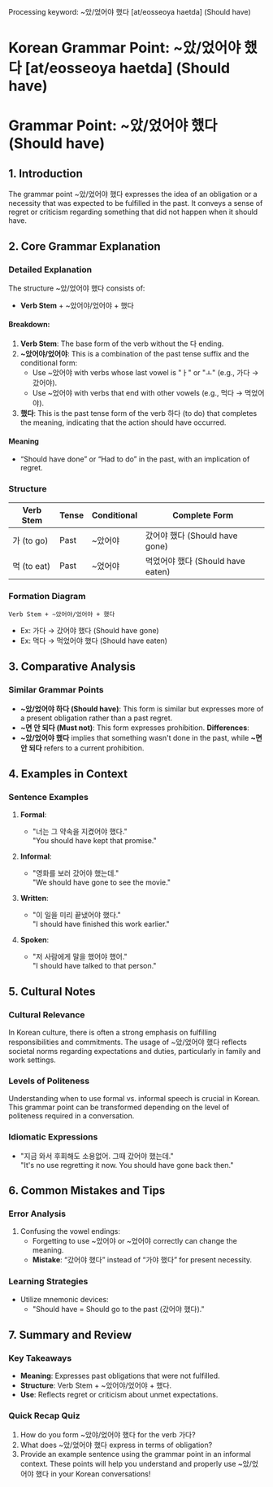 Processing keyword: ~았/었어야 했다 [at/eosseoya haetda] (Should have)
# Korean Grammar Point: ~았/었어야 했다 [at/eosseoya haetda] (Should have)
# Grammar Point: ~았/었어야 했다 (Should have)
## 1. Introduction
The grammar point ~았/었어야 했다 expresses the idea of an obligation or a necessity that was expected to be fulfilled in the past. It conveys a sense of regret or criticism regarding something that did not happen when it should have.
## 2. Core Grammar Explanation
### Detailed Explanation
The structure ~았/었어야 했다 consists of:
- **Verb Stem** + ~았어야/었어야 + 했다
#### Breakdown:
1. **Verb Stem**: The base form of the verb without the 다 ending.
2. **~았어야/었어야**: This is a combination of the past tense suffix and the conditional form:
   - Use ~았어야 with verbs whose last vowel is "ㅏ" or "ㅗ" (e.g., 가다 → 갔어야).
   - Use ~었어야 with verbs that end with other vowels (e.g., 먹다 → 먹었어야).
3. **했다**: This is the past tense form of the verb 하다 (to do) that completes the meaning, indicating that the action should have occurred.
#### Meaning
- “Should have done” or “Had to do” in the past, with an implication of regret.
### Structure
| Verb Stem  | Tense | Conditional | Complete Form           |
|------------|-------|-------------|--------------------------|
| 가 (to go) | Past  | ~았어야    | 갔어야 했다 (Should have gone)  |
| 먹 (to eat)| Past  | ~었어야    | 먹었어야 했다 (Should have eaten) |
### Formation Diagram
```
Verb Stem + ~았어야/었어야 + 했다
```
- Ex: 가다 → 갔어야 했다 (Should have gone)
- Ex: 먹다 → 먹었어야 했다 (Should have eaten)
## 3. Comparative Analysis
### Similar Grammar Points
- **~았/었어야 하다 (Should have)**: This form is similar but expresses more of a present obligation rather than a past regret.
- **~면 안 되다 (Must not)**: This form expresses prohibition.
**Differences**:
- **~았/었어야 했다** implies that something wasn't done in the past, while **~면 안 되다** refers to a current prohibition.
## 4. Examples in Context
### Sentence Examples
1. **Formal**:
   - "너는 그 약속을 지켰어야 했다."  
     "You should have kept that promise."
  
2. **Informal**:
   - "영화를 보러 갔어야 했는데."  
     "We should have gone to see the movie."
3. **Written**:
   - "이 일을 미리 끝냈어야 했다."  
     "I should have finished this work earlier."
4. **Spoken**:
   - "저 사람에게 말을 했어야 했어."  
     "I should have talked to that person."
## 5. Cultural Notes
### Cultural Relevance
In Korean culture, there is often a strong emphasis on fulfilling responsibilities and commitments. The usage of ~았/었어야 했다 reflects societal norms regarding expectations and duties, particularly in family and work settings.
### Levels of Politeness
Understanding when to use formal vs. informal speech is crucial in Korean. This grammar point can be transformed depending on the level of politeness required in a conversation.
### Idiomatic Expressions
- "지금 와서 후회해도 소용없어. 그때 갔어야 했는데."  
  "It's no use regretting it now. You should have gone back then."
## 6. Common Mistakes and Tips
### Error Analysis
1. Confusing the vowel endings:
   - Forgetting to use ~았어야 or ~었어야 correctly can change the meaning.
   - **Mistake**: “갔어야 했다” instead of “가야 했다” for present necessity.
### Learning Strategies
- Utilize mnemonic devices:
   - "Should have = Should go to the past (갔어야 했다)."
## 7. Summary and Review
### Key Takeaways
- **Meaning**: Expresses past obligations that were not fulfilled.
- **Structure**: Verb Stem + ~았어야/었어야 + 했다.
- **Use**: Reflects regret or criticism about unmet expectations.
### Quick Recap Quiz
1. How do you form ~았야/었어야 했다 for the verb 가다?
2. What does ~았/었어야 했다 express in terms of obligation?
3. Provide an example sentence using the grammar point in an informal context. 
These points will help you understand and properly use ~았/었어야 했다 in your Korean conversations!
